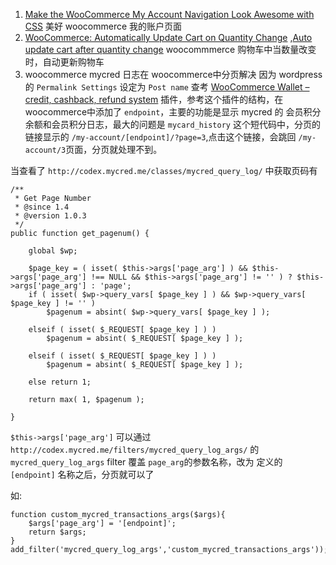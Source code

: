 1. [Make the WooCommerce My Account Navigation Look Awesome with CSS](https://wordx.press/make-great-looking-woocommerce-my-account-navigation-with-css/) 美好 woocommerce 我的账户页面
2. [WooCommerce: Automatically Update Cart on Quantity Change](https://businessbloomer.com/woocommerce-automatically-update-cart-quantity-change/) ,[Auto update cart after quantity change](https://wordpress.stackexchange.com/a/304327) woocommmerce 购物车中当数量改变时，自动更新购物车
3. woocommerce mycred 日志在 woocommerce中分页解决
因为 wordpress 的 `Permalink Settings` 设定为 `Post name`
查考 [WooCommerce Wallet – credit, cashback, refund system](https://wordpress.org/plugins/woo-wallet/) 插件，参考这个插件的结构，在woocommerce中添加了 `endpoint`，主要的功能是显示 mycred 的 会员积分余额和会员积分日志，最大的问题是 `mycard_history` 这个短代码中，分页的链接显示的 `/my-account/[endpoint]/?page=3`,点击这个链接，会跳回 `/my-account/3`页面，分页就处理不到。

当查看了 `http://codex.mycred.me/classes/mycred_query_log/` 中获取页码有

```
/**
 * Get Page Number
 * @since 1.4
 * @version 1.0.3
 */
public function get_pagenum() {

    global $wp;

    $page_key = ( isset( $this->args['page_arg'] ) && $this->args['page_arg'] !== NULL && $this->args['page_arg'] != '' ) ? $this->args['page_arg'] : 'page';
    if ( isset( $wp->query_vars[ $page_key ] ) && $wp->query_vars[ $page_key ] != '' )
        $pagenum = absint( $wp->query_vars[ $page_key ] );

    elseif ( isset( $_REQUEST[ $page_key ] ) )
        $pagenum = absint( $_REQUEST[ $page_key ] );

    elseif ( isset( $_REQUEST[ $page_key ] ) )
        $pagenum = absint( $_REQUEST[ $page_key ] );

    else return 1;

    return max( 1, $pagenum );

}
```

`$this->args['page_arg']` 可以通过 `http://codex.mycred.me/filters/mycred_query_log_args/` 的 `mycred_query_log_args` filter 覆盖 `page_arg`的参数名称，改为 定义的 `[endpoint]` 名称之后，分页就可以了

如:
```
function custom_mycred_transactions_args($args){
    $args['page_arg'] = '[endpoint]';
    return $args;
}
add_filter('mycred_query_log_args','custom_mycred_transactions_args'));
```
